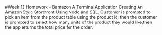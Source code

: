 #Week 12 Homework - Bamazon 
 A Terminal Application Creating An Amazon Style Storefront Using Node and SQL.
 Customer is prompted to pick an item from the product table using the product id, then the customer is prompted to select how many units of the product they would like,then the app returns the total price for the order.